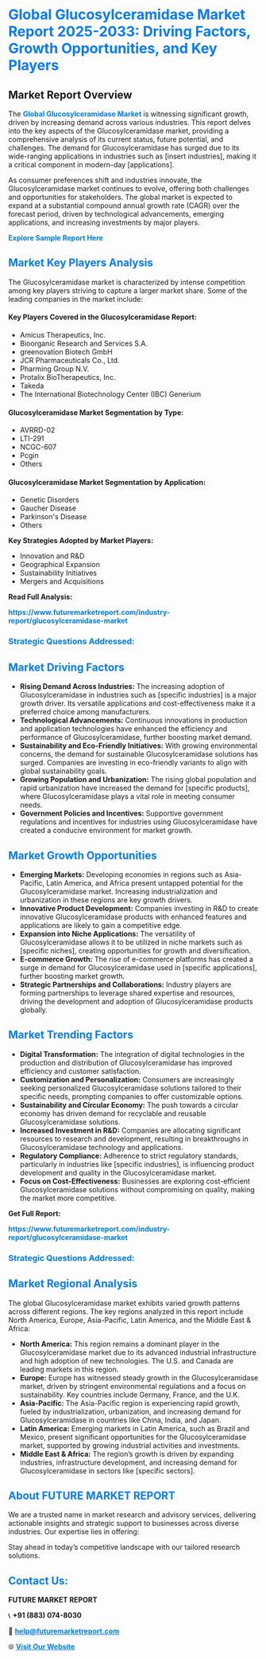 <h1 style="color: #007BFF;">Global Glucosylceramidase Market Report 2025-2033: Driving Factors, Growth Opportunities, and Key Players</h1>

<section id="overview">
<h2>Market Report Overview</h2>
<p>The <a href="https://www.futuremarketreport.com/industry-report/glucosylceramidase-market" style="color: #007BFF; text-decoration: none;"><strong>Global Glucosylceramidase Market</strong></a> is witnessing significant growth, driven by increasing demand across various industries. This report delves into the key aspects of the Glucosylceramidase market, providing a comprehensive analysis of its current status, future potential, and challenges. The demand for Glucosylceramidase has surged due to its wide-ranging applications in industries such as [insert industries], making it a critical component in modern-day [applications].</p>
<p>As consumer preferences shift and industries innovate, the Glucosylceramidase market continues to evolve, offering both challenges and opportunities for stakeholders. The global market is expected to expand at a substantial compound annual growth rate (CAGR) over the forecast period, driven by technological advancements, emerging applications, and increasing investments by major players.</p>
</section>

<section id="overview">
<p><a href="https://www.futuremarketreport.com/request-sample/reportId=53214" style="color: #007BFF; text-decoration: none;"><strong>Explore Sample Report Here</strong></a></p>
</section>

<section id="key-players">
<h2 style="color: #007BFF;">Market Key Players Analysis</h2>
<p>The Glucosylceramidase market is characterized by intense competition among key players striving to capture a larger market share. Some of the leading companies in the market include:</p>
<h4>Key Players Covered in the Glucosylceramidase Report:</h4>
<ul><li>Amicus Therapeutics, Inc.</li><li>Bioorganic Research and Services S.A.</li><li>greenovation Biotech GmbH</li><li>JCR Pharmaceuticals Co., Ltd.</li><li>Pharming Group N.V.</li><li>Protalix BioTherapeutics, Inc.</li><li>Takeda</li><li>The International Biotechnology Center (IBC) Generium</li></ul>
<h4>Glucosylceramidase Market Segmentation by Type:</h4>
<ul><li>AVRRD-02</li><li>LTI-291</li><li>NCGC-607</li><li>Pcgin</li><li>Others</li></ul>

<h4>Glucosylceramidase Market Segmentation by Application:</h4>
<ul><li>Genetic Disorders</li><li>Gaucher Disease</li><li>Parkinson&#039;s Disease</li><li>Others</li></ul>
<p><strong>Key Strategies Adopted by Market Players:</strong></p>
<ul>
<li>Innovation and R&D</li>
<li>Geographical Expansion</li>
<li>Sustainability Initiatives</li>
<li>Mergers and Acquisitions</li>
</ul>
</section>

<section>
<p><strong>Read Full Analysis: </strong></p><a href="https://www.futuremarketreport.com/industry-report/glucosylceramidase-market" style="color: #007BFF; text-decoration: none;"><strong>https://www.futuremarketreport.com/industry-report/glucosylceramidase-market</strong></a>
<h3 style="color: #007BFF;">Strategic Questions Addressed:</h3>
</section>

<section id="driving-factors">
<h2 style="color: #007BFF;">Market Driving Factors</h2>
<ul>
<li><strong>Rising Demand Across Industries:</strong> The increasing adoption of Glucosylceramidase in industries such as [specific industries] is a major growth driver. Its versatile applications and cost-effectiveness make it a preferred choice among manufacturers.</li>
<li><strong>Technological Advancements:</strong> Continuous innovations in production and application technologies have enhanced the efficiency and performance of Glucosylceramidase, further boosting market demand.</li>
<li><strong>Sustainability and Eco-Friendly Initiatives:</strong> With growing environmental concerns, the demand for sustainable Glucosylceramidase solutions has surged. Companies are investing in eco-friendly variants to align with global sustainability goals.</li>
<li><strong>Growing Population and Urbanization:</strong> The rising global population and rapid urbanization have increased the demand for [specific products], where Glucosylceramidase plays a vital role in meeting consumer needs.</li>
<li><strong>Government Policies and Incentives:</strong> Supportive government regulations and incentives for industries using Glucosylceramidase have created a conducive environment for market growth.</li>
</ul>
</section>

<section id="growth-opportunities">
<h2 style="color: #007BFF;">Market Growth Opportunities</h2>
<ul>
<li><strong>Emerging Markets:</strong> Developing economies in regions such as Asia-Pacific, Latin America, and Africa present untapped potential for the Glucosylceramidase market. Increasing industrialization and urbanization in these regions are key growth drivers.</li>
<li><strong>Innovative Product Development:</strong> Companies investing in R&D to create innovative Glucosylceramidase products with enhanced features and applications are likely to gain a competitive edge.</li>
<li><strong>Expansion into Niche Applications:</strong> The versatility of Glucosylceramidase allows it to be utilized in niche markets such as [specific niches], creating opportunities for growth and diversification.</li>
<li><strong>E-commerce Growth:</strong> The rise of e-commerce platforms has created a surge in demand for Glucosylceramidase used in [specific applications], further boosting market growth.</li>
<li><strong>Strategic Partnerships and Collaborations:</strong> Industry players are forming partnerships to leverage shared expertise and resources, driving the development and adoption of Glucosylceramidase products globally.</li>
</ul>
</section>

<section id="trending-factors">
<h2 style="color: #007BFF;">Market Trending Factors</h2>
<ul>
<li><strong>Digital Transformation:</strong> The integration of digital technologies in the production and distribution of Glucosylceramidase has improved efficiency and customer satisfaction.</li>
<li><strong>Customization and Personalization:</strong> Consumers are increasingly seeking personalized Glucosylceramidase solutions tailored to their specific needs, prompting companies to offer customizable options.</li>
<li><strong>Sustainability and Circular Economy:</strong> The push towards a circular economy has driven demand for recyclable and reusable Glucosylceramidase solutions.</li>
<li><strong>Increased Investment in R&D:</strong> Companies are allocating significant resources to research and development, resulting in breakthroughs in Glucosylceramidase technology and applications.</li>
<li><strong>Regulatory Compliance:</strong> Adherence to strict regulatory standards, particularly in industries like [specific industries], is influencing product development and quality in the Glucosylceramidase market.</li>
<li><strong>Focus on Cost-Effectiveness:</strong> Businesses are exploring cost-efficient Glucosylceramidase solutions without compromising on quality, making the market more competitive.</li>
</ul>
</section>

<section>
<p><strong>Get Full Report: </strong></p><a href="https://www.futuremarketreport.com/industry-report/glucosylceramidase-market" style="color: #007BFF; text-decoration: none;"><strong>https://www.futuremarketreport.com/industry-report/glucosylceramidase-market</strong></a>
<h3 style="color: #007BFF;">Strategic Questions Addressed:</h3>
</section>


<section id="regional-analysis">
<h2 style="color: #007BFF;">Market Regional Analysis</h2>
<p>The global Glucosylceramidase market exhibits varied growth patterns across different regions. The key regions analyzed in this report include North America, Europe, Asia-Pacific, Latin America, and the Middle East & Africa:</p>
<ul>
<li><strong>North America:</strong> This region remains a dominant player in the Glucosylceramidase market due to its advanced industrial infrastructure and high adoption of new technologies. The U.S. and Canada are leading markets in this region.</li>
<li><strong>Europe:</strong> Europe has witnessed steady growth in the Glucosylceramidase market, driven by stringent environmental regulations and a focus on sustainability. Key countries include Germany, France, and the U.K.</li>
<li><strong>Asia-Pacific:</strong> The Asia-Pacific region is experiencing rapid growth, fueled by industrialization, urbanization, and increasing demand for Glucosylceramidase in countries like China, India, and Japan.</li>
<li><strong>Latin America:</strong> Emerging markets in Latin America, such as Brazil and Mexico, present significant opportunities for the Glucosylceramidase market, supported by growing industrial activities and investments.</li>
<li><strong>Middle East & Africa:</strong> The region’s growth is driven by expanding industries, infrastructure development, and increasing demand for Glucosylceramidase in sectors like [specific sectors].</li>
</ul>
</section>

<footer>
<h2 style="color: #007BFF;">About FUTURE MARKET REPORT</h2>
<p>We are a trusted name in market research and advisory services, delivering actionable insights and strategic support to businesses across diverse industries. Our expertise lies in offering:</p>

<p>Stay ahead in today’s competitive landscape with our tailored research solutions.</p>

<h2 style="color: #007BFF;">Contact Us:</h2>
<p><strong>FUTURE MARKET REPORT</strong></p>
<p>📞 <strong>+91 (883) 074-8030</strong></p>
<p>📧 <strong><a href="mailto:help@futuremarketreport.com" style="color: #007BFF;">help@futuremarketreport.com</a></strong></p>
<p>🌐 <strong><a href="https://www.futuremarketreport.com/" style="color: #007BFF;">Visit Our Website</a></strong></p>
</footer>